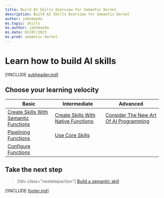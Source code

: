 ```yaml
---
title: Build AI Skills Overview for Semantic Kernel
description: Build AI Skills Overview for Semantic Kernel
author: johnmaeda
ms.topic: skills
ms.author: johnmaeda
ms.date: 02/07/2023
ms.prod: semantic-kernel
---
```


# Learn how to build AI skills

[!INCLUDE [subheader.md](../includes/pat_medium.md)]

## Choose your learning velocity

| Basic | Intermediate | Advanced |
|---|---|---|
| [Create Skills With Semantic Functions](semanticfunctions) | [Create Skills With Native Functions](nativefunctions) | [Consider The New Art Of AI Programming](schillacelaws) |
| [Pipelining Functions](pipeliningfunctions) | [Use Core Skills](coreskills) | |
| [Configure Functions](configuringfunctions) |  | |

## Take the next step

> [!div class="nextstepaction"]
> [Build a semantic skill](semanticfunctions)

[!INCLUDE [footer.md](../includes/footer.md)]